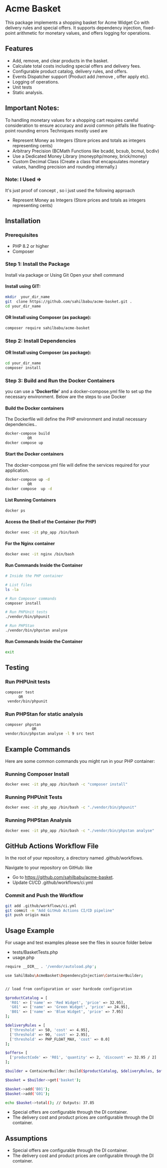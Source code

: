 # Acme Basket

This package implements a shopping basket for Acme Widget Co with delivery rules and special offers. It supports dependency injection, fixed-point arithmetic for monetary values, and offers logging for operations.

## Features

- Add, remove, and clear products in the basket.
- Calculate total costs including special offers and delivery fees.
- Configurable product catalog, delivery rules, and offers.
- Events Dispatcher support (Product add /remove , offer apply  etc).
- Logging of operations.
- Unit tests 
- Static analysis.

## Important Notes:
To handling monetary values for a shopping cart requires careful consideration to ensure accuracy and avoid common pitfalls like floating-point rounding errors
Techniques mostly used  are
- Represent Money as Integers (Store prices and totals as integers representing cents)
- Arbitrary Precision  (BCMath Functions like bcadd, bcsub, bcmul, bcdiv)
- Use a Dedicated Money Library (moneyphp/money, brick/money)
- Custom Decimal Class (Create a class that encapsulates monetary values, handling precision and rounding internally.)

###   Note: I Used =>
It's just proof of concept , so i just used  the following approach 
- Represent Money as Integers (Store prices and totals as integers representing cents)

## Installation

### Prerequisites

- PHP 8.2 or higher
- Composer

### Step 1: Install the Package

Install via package or Using Git  Open your shell command
####  Install  using GIT:

```bash
mkdir  your_dir_name
git  clone https://github.com/sahilbabu/acme-basket.git .
cd your_dir_name
```
####  OR Install  using Composer (as package):

```bash
composer require sahilbabu/acme-basket
```

### Step 2:  Install Dependencies 

####  OR Install  using Composer (as package):
```bash
cd your_dir_name
composer install 
```

### Step 3: Build and Run the Docker Containers
you can use a **'Dockerfile'** and a docker-compose.yml file to set up the necessary environment. Below are the steps to use Docker

#### Build the Docker containers
The Dockerfile will define the PHP environment and install necessary dependencies..
```bash
docker-compose build
          OR
docker compose up
```
#### Start the Docker containers
The docker-compose.yml file will define the services required for your application.
```bash
docker-compose up -d
          OR
docker compose  up -d
```

####  List Running Containers

```bash
docker ps
```

####  Access the Shell of the Container (for PHP)

```bash
docker exec -it php_app /bin/bash
```

####  For the Nginx container

```bash
docker exec -it nginx /bin/bash
```
####  Run Commands Inside the Container

```bash
# Inside the PHP container

# List files
ls -la

# Run Composer commands
composer install

# Run PHPUnit tests
./vendor/bin/phpunit

# Run PHPStan
./vendor/bin/phpstan analyse

```

####  Run Commands Inside the Container

```bash
exit
```

## Testing

### Run PHPUnit tests

```bash
composer test
      OR
 vendor/bin/phpunit
```

### Run PHPStan for static analysis

```bash
composer phpstan
            OR 
vendor/bin/phpstan analyse -l 9 src test
```

## Example Commands
Here are some common commands you might run in your PHP container:

### Running Composer Install

```bash
docker exec -it php_app /bin/bash -c "composer install"
```

### Running PHPUnit Tests

```bash
docker exec -it php_app /bin/bash -c "./vendor/bin/phpunit"
```

### Running PHPStan Analysis

```bash
docker exec -it php_app /bin/bash -c "./vendor/bin/phpstan analyse"
```


## GitHub Actions Workflow File
In the root of your repository,  a directory named .github/workflows.

Navigate to your repository on GitHub: like 

- Go to https://github.com/sahilbabu/acme-basket.
- Update CI/CD   .github/workflows/ci.yml 

### Commit and Push the Workflow
```bash
git add .github/workflows/ci.yml
git commit -m "Add GitHub Actions CI/CD pipeline"
git push origin main
```

## Usage Example

For usage and test examples please see the files in source folder below
- tests/BasketTests.php
- usage.php

```bash
require __DIR__ . '/vendor/autoload.php';

use SahilBabu\AcmeBasket\DependencyInjection\ContainerBuilder;


// load from configuration or user hardcode configuration

$productCatalog = [
  'R01' => ['name' => 'Red Widget', 'price' => 32.95],
  'G01' => ['name' => 'Green Widget', 'price' => 24.95],
  'B01' => ['name' => 'Blue Widget', 'price' => 7.95]
];

$deliveryRules = [
  ['threshold' => 50, 'cost' => 4.95],
  ['threshold' => 90, 'cost' => 2.95],
  ['threshold' => PHP_FLOAT_MAX, 'cost' => 0.0]
];

$offers= [
  ['productCode' => 'R01', 'quantity' => 2, 'discount' => 32.95 / 2]
];

$builder = ContainerBuilder::build($productCatalog, $deliveryRules, $offers);

$basket = $builder->get('basket');

$basket->add('B01');
$basket->add('G01');

echo $basket->total(); // Outputs: 37.85


```
- Special offers are configurable through the DI container.
- The delivery cost and product prices are configurable through the DI container.



## Assumptions

- Special offers are configurable through the DI container.
- The delivery cost and product prices are configurable through the DI container.
